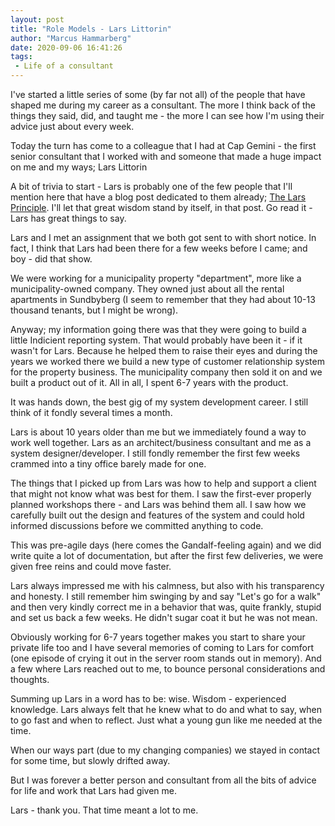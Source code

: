 ```yaml
---
layout: post
title: "Role Models - Lars Littorin"
author: "Marcus Hammarberg"
date: 2020-09-06 16:41:26
tags:
 - Life of a consultant
---
```


I've started a little series of some (by far not all) of the people that have shaped me during my career as a consultant. The more I think back of the things they said, did, and taught me - the more I can see how I'm using their advice just about every week. 

Today the turn has come to a colleague that I had at Cap Gemini - the first senior consultant that I worked with and someone that made a huge impact on me and my ways; Lars Littorin

<a name='more'></a>

A bit of trivia to start - Lars is probably one of the few people that I'll mention here that have a blog post dedicated to them already; [The Lars Principle](https://www.marcusoft.net/2015/09/the-lars-principle.html). I'll let that great wisdom stand by itself, in that post. Go read it - Lars has great things to say. 

Lars and I met an assignment that we both got sent to with short notice. In fact, I think that Lars had been there for a few weeks before I came; and boy - did that show. 

We were working for a municipality property "department", more like a municipality-owned company. They owned just about all the rental apartments in Sundbyberg (I seem to remember that they had about 10-13 thousand tenants, but I might be wrong). 

Anyway; my information going there was that they were going to build a little Indicient reporting system. That would probably have been it - if it wasn't for Lars. Because he helped them to raise their eyes and during the years we worked there we build a new type of customer relationship system for the property business. The municipality company then sold it on and we built a product out of it. All in all, I spent 6-7 years with the product. 

It was hands down, the best gig of my system development career. I still think of it fondly several times a month. 

Lars is about 10 years older than me but we immediately found a way to work well together. Lars as an architect/business consultant and me as a system designer/developer. I still fondly remember the first few weeks crammed into a tiny office barely made for one. 

The things that I picked up from Lars was how to help and support a client that might not know what was best for them. I saw the first-ever properly planned workshops there - and Lars was behind them all. I saw how we carefully built out the design and features of the system and could hold informed discussions before we committed anything to code. 

This was pre-agile days (here comes the Gandalf-feeling again) and we did write quite a lot of documentation, but after the first few deliveries, we were given free reins and could move faster. 

Lars always impressed me with his calmness, but also with his transparency and honesty. I still remember him swinging by and say "Let's go for a walk" and then very kindly correct me in a behavior that was, quite frankly, stupid and set us back a few weeks. He didn't sugar coat it but he was not mean. 

Obviously working for 6-7 years together makes you start to share your private life too and I have several memories of coming to Lars for comfort (one episode of crying it out in the server room stands out in memory). And a few where Lars reached out to me, to bounce personal considerations and thoughts.  

Summing up Lars in a word has to be: wise. Wisdom - experienced knowledge. Lars always felt that he knew what to do and what to say, when to go fast and when to reflect. Just what a young gun like me needed at the time. 

When our ways part (due to my changing companies) we stayed in contact for some time, but slowly drifted away. 

But I was forever a better person and consultant from all the bits of advice for life and work that Lars had given me. 

Lars - thank you. That time meant a lot to me. 